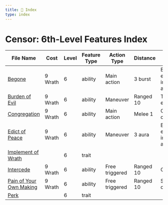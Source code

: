 ```yaml
---
title: 📑 Index
type: index
---
```


# Censor: 6th-Level Features Index

| File Name                                                     | Cost    | Level | Feature Type | Action Type    | Distance  | Target                 |
| ------------------------------------------------------------- | ------- | ----- | ------------ | -------------- | --------- | ---------------------- |
| [Begone](../Begone)                                           | 9 Wrath | 6     | ability      | Main action    | 3 burst   | Each enemy in the area |
| [Burden of Evil](../Burden%20of%20Evil)                       | 9 Wrath | 6     | ability      | Maneuver       | Ranged 10 | Three enemies          |
| [Congregation](../Congregation)                               | 9 Wrath | 6     | ability      | Main action    | Melee 1   | One creature           |
| [Edict of Peace](../Edict%20of%20Peace)                       | 9 Wrath | 6     | ability      | Maneuver       | 3 aura    | Each enemy in the area |
| [Implement of Wrath](../Implement%20of%20Wrath)               |         | 6     | trait        |                |           |                        |
| [Intercede](../Intercede)                                     | 9 Wrath | 6     | ability      | Free triggered | Ranged 10 | One ally               |
| [Pain of Your Own Making](../Pain%20of%20Your%20Own%20Making) | 9 Wrath | 6     | ability      | Free triggered | Ranged 10 | Self or one ally       |
| [Perk](../Perk)                                               |         | 6     | trait        |                |           |                        |

